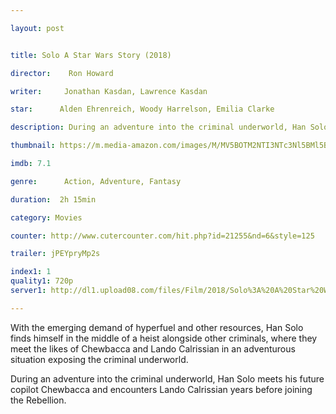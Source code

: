 ```yaml
---

layout: post


title: Solo A Star Wars Story (2018)

director:    Ron Howard

writer:     Jonathan Kasdan, Lawrence Kasdan

star:      Alden Ehrenreich, Woody Harrelson, Emilia Clarke

description: During an adventure into the criminal underworld, Han Solo meets his future copilot Chewbacca and encounters Lando Calrissian years before joining the Rebellion.

thumbnail: https://m.media-amazon.com/images/M/MV5BOTM2NTI3NTc3Nl5BMl5BanBnXkFtZTgwNzM1OTQyNTM@._V1_UX182_CR0,0,182,268_AL__QL50.jpg

imdb: 7.1

genre:      Action, Adventure, Fantasy

duration:  2h 15min

category: Movies

counter: http://www.cutercounter.com/hit.php?id=21255&nd=6&style=125

trailer: jPEYpryMp2s

index1: 1
quality1: 720p
server1: http://dl1.upload08.com/files/Film/2018/Solo%3A%20A%20Star%20Wars%20Story%202018/Solo.A.Star.Wars.Story.2018.720p.HDCam.ENG.x264.TamilMV.FardaDL.mkv

---
```


With the emerging demand of hyperfuel and other resources, Han Solo finds himself in the middle of a heist alongside other criminals, where they meet the likes of Chewbacca and Lando Calrissian in an adventurous situation exposing the criminal underworld.

During an adventure into the criminal underworld, Han Solo meets his future copilot Chewbacca and encounters Lando Calrissian years before joining the Rebellion.